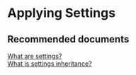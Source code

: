 <properties
	pageTitle="Applying Settings"
	description="Applying Settings"
	service="microsoft.intune"
	resource="intune"
	authors="mackie1604"
	displayOrder=""
	selfHelpType="generic"
	supportTopicIds="32568690"
	resourceTags=""
	productPesIds="15584"
	cloudEnvironments="public"
/>

# Applying Settings

## **Recommended documents**

[What are settings?](https://docs.microsoft.com/intune-education/what-are-settings)<br>
[What is settings inheritance?](https://docs.microsoft.com/intune-education/settings-inheritance)<br>

